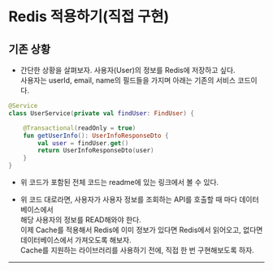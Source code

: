 # Redis 적용하기(직접 구현)

<h2>기존 상황</h2>

- 간단한 상황을 살펴보자. 사용자(User)의 정보를 Redis에 저장하고 싶다.  
  사용자는 userId, email, name의 필드들을 가지며 아래는 기존의 서비스 코드이다.

```kt
@Service
class UserService(private val findUser: FindUser) {

    @Transactional(readOnly = true)
    fun getUserInfo(): UserInfoResponseDto {
        val user = findUser.get()
        return UserInfoResponseDto(user)
    }
}
```

- 위 코드가 포함된 전체 코드는 readme에 있는 링크에서 볼 수 있다.

- 위 코드 대로라면, 사용자가 사용자 정보를 조회하는 API를 호출할 때 마다 데이터베이스에서  
 해당 사용자의 정보를 READ해와야 한다.  
 이제 Cache를 적용해서 Redis에 이미 정보가 있다면 Redis에서 읽어오고, 없다면 데이터베이스에서 가져오도록 해보자.  
 Cache를 지원하는 라이브러리를 사용하기 전에, 직접 한 번 구현해보도록 하자.
<hr/>
